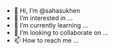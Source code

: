 - 👋 Hi, I’m @sahasukhen
- 👀 I’m interested in ...
- 🌱 I’m currently learning ...
- 💞️ I’m looking to collaborate on ...
- 📫 How to reach me ...

<!---
sahasukhen/sahasukhen is a ✨ special ✨ repository because its `README.md` (this file) appears on your GitHub profile.
You can click the Preview link to take a look at your changes.
--->
